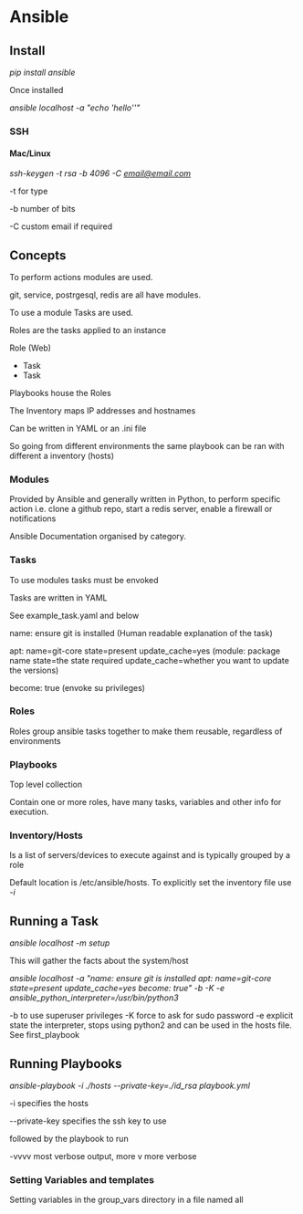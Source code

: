 # Ansible

## Install

*pip install ansible*

Once installed

*ansible localhost -a "echo 'hello''"*

### SSH

#### Mac/Linux

*ssh-keygen -t rsa -b 4096 -C email@email.com*

-t for type

-b number of bits

-C custom email if required

## Concepts

To perform actions modules are used.

git, service, postrgesql, redis are all have modules.

To use a module Tasks are used.

Roles are the tasks applied to an instance

Role (Web)
- Task
- Task

Playbooks house the Roles

The Inventory maps IP addresses and hostnames

Can be written in YAML or an .ini file

So going from different environments the same playbook can be ran with different a inventory (hosts)

### Modules

Provided by Ansible and generally written in Python, to perform specific action i.e. clone a github repo, start a redis server, enable a firewall or notifications

Ansible Documentation organised by category.

### Tasks

To use modules tasks must be envoked

Tasks are written in YAML

See example_task.yaml and below

name: ensure git is installed (Human readable explanation of the task)

apt: name=git-core state=present update_cache=yes (module: package name state=the state required update_cache=whether you want to update the versions)

become: true (envoke su privileges)

### Roles

Roles group ansible tasks together to make them reusable, regardless of environments

### Playbooks

Top level collection

Contain one or more roles, have many tasks, variables and other info for execution.

### Inventory/Hosts

Is a list of servers/devices to execute against and is typically grouped by a role

Default location is /etc/ansible/hosts.  To explicitly set the inventory file use *-i*



## Running a Task

*ansible localhost -m setup*

This will gather the facts about the system/host

*ansible localhost -a "name: ensure git is installed
  apt: name=git-core state=present update_cache=yes
  become: true" -b -K -e ansible_python_interpreter=/usr/bin/python3*

-b to use superuser privileges
-K force to ask for sudo password
-e explicit state the interpreter, stops using python2 and can be used in the hosts file.  See first_playbook

## Running Playbooks
 *ansible-playbook -i ./hosts --private-key=./id_rsa playbook.yml*

-i specifies the hosts

--private-key specifies the ssh key to use

followed by the playbook to run

-vvvv most verbose output, more v more verbose


### Setting Variables and templates

Setting variables in the group_vars directory in a file named all
